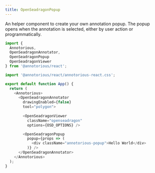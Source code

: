 ```yaml
---
title: OpenSeadragonPopup
---
```


An helper component to create your own annotation popup. The popup opens when
the annotation is selected, either by user action or programmatically.

```js
import { 
  Annotorious, 
  OpenSeadragonAnnotator, 
  OpenSeadragonPopup
  OpenSeadragonViewer 
} from '@annotorious/react';

import '@annotorious/react/annotorious-react.css';

export default function App() {
  return (
    <Annotorious>
      <OpenSeadragonAnnotator     
        drawingEnabled={false}
        tool="polygon">
            
        <OpenSeadragonViewer 
          className="openseadragon" 
          options={OSD_OPTIONS} />

        <OpenSeadragonPopup 
          popup={props => (
            <div className="annotorious-popup">Hello World</div>
          )} />
      </OpenSeadragonAnnotator>
    </Annotorious>
  );
}
```